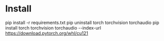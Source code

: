 # Install

pip install -r requirements.txt
pip uninstall torch torchvision torchaudio
pip install torch torchvision torchaudio --index-url https://download.pytorch.org/whl/cu121
